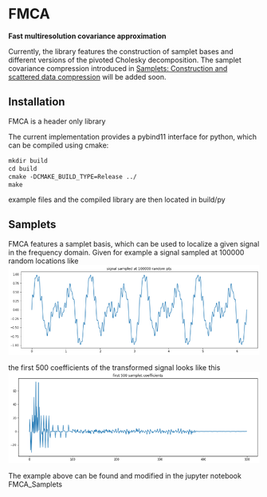 # FMCA
**Fast multiresolution covariance approximation**

Currently, the library features the construction of samplet bases and different versions of the pivoted Cholesky decomposition.
The samplet covariance compression introduced in 
[Samplets: Construction and scattered data compression](https://papers.ssrn.com/sol3/papers.cfm?abstract_id=4053305)
will be added soon.

## Installation
FMCA is a header only library

The current implementation provides a pybind11
interface for python, which can be compiled using cmake:
```
mkdir build
cd build
cmake -DCMAKE_BUILD_TYPE=Release ../
make
```
example files and the compiled library are then located in build/py

## Samplets

FMCA features a samplet basis, which can be used to localize a given signal in the frequency domain. Given for example a
signal sampled at 100000 random locations like
![What is this](assets/signal.png)

the first 500 coefficients of the transformed signal looks like this
![What is this](assets/Tsignal.png)

The example above can be found and modified in the jupyter notebook FMCA_Samplets
